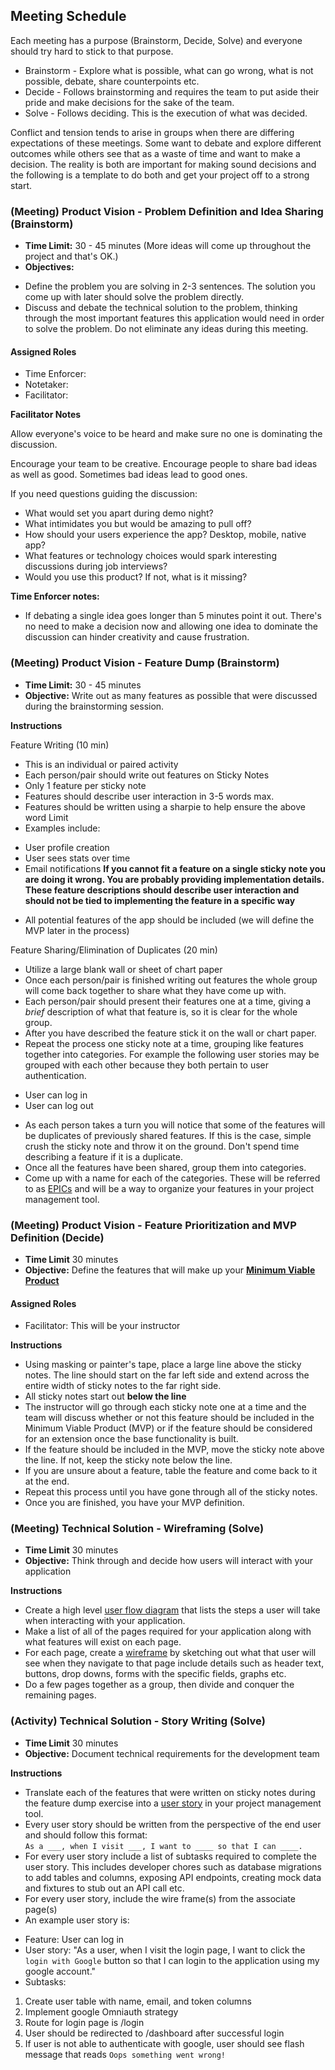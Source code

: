 ## Meeting Schedule

Each meeting has a purpose (Brainstorm, Decide, Solve) and everyone should try hard to stick to that purpose.

* Brainstorm - Explore what is possible, what can go wrong, what is not possible, debate, share counterpoints etc.
* Decide - Follows brainstorming and requires the team to put aside their pride and make decisions for the sake of the team.
* Solve - Follows deciding. This is the execution of what was decided.

Conflict and tension tends to arise in groups when there are differing expectations of these meetings. Some want to debate and explore different outcomes while others see that as a waste of time and want to make a decision. The reality is both are important for making sound decisions and the following is a template to do both and get your project off to a strong start.


### (Meeting) Product Vision - Problem Definition and Idea Sharing (Brainstorm)

* **Time Limit:** 30 - 45 minutes (More ideas will come up throughout the project and that's OK.)
* **Objectives:**
- Define the problem you are solving in 2-3 sentences. The solution you come up with later should solve the problem directly.
- Discuss and debate the technical solution to the problem, thinking through the most important features this application would need in order to solve the problem. Do not eliminate any ideas during this meeting.

#### Assigned Roles

* Time Enforcer:
* Notetaker:
* Facilitator:

**Facilitator Notes**

Allow everyone's voice to be heard and make sure no one is dominating the discussion.

Encourage your team to be creative. Encourage people to share bad ideas as well as good. Sometimes bad ideas lead to good ones.

If you need questions guiding the discussion:
* What would set you apart during demo night?
* What intimidates you but would be amazing to pull off?
* How should your users experience the app? Desktop, mobile, native app?
* What features or technology choices would spark interesting discussions during job interviews?
* Would you use this product? If not, what is it missing?

**Time Enforcer notes:**

* If debating a single idea goes longer than 5 minutes point it out. There's no need to make a decision now and allowing one idea to dominate the discussion can hinder creativity and cause frustration.

### (Meeting) Product Vision - Feature Dump (Brainstorm)

* **Time Limit:** 30 - 45 minutes
* **Objective:** Write out as many features as possible that were discussed during the brainstorming session.

**Instructions**

Feature Writing (10 min)
* This is an individual or paired activity
* Each person/pair should write out features on Sticky Notes
* Only 1 feature per sticky note
* Features should describe user interaction in 3-5 words max.
* Features should be written using a sharpie to help ensure the above word Limit
* Examples include:
- User profile creation
- User sees stats over time
- Email notifications
**If you cannot fit a feature on a single sticky note you are doing it wrong. You are probably providing implementation details. These feature descriptions should describe user interaction and should not be tied to implementing the feature in a specific way**
* All potential features of the app should be included (we will define the MVP later in the process)

Feature Sharing/Elimination of Duplicates (20 min)
* Utilize a large blank wall or sheet of chart paper
* Once each person/pair is finished writing out features the whole group will come back together to share what they have come up with.
* Each person/pair should present their features one at a time, giving a *brief* description of what that feature is, so it is clear for the whole group.
* After you have described the feature stick it on the wall or chart paper.
* Repeat the process one sticky note at a time, grouping like features together into categories. For example the following user stories may be grouped with each other because they both pertain to user authentication.
- User can log in
- User can log out

* As each person takes a turn you will notice that some of the features will be duplicates of previously shared features. If this is the case, simple crush the sticky note and throw it on the ground. Don't spend time describing a feature if it is a duplicate.
* Once all the features have been shared, group them into categories.
* Come up with a name for each of the categories. These will be referred to as [EPICs](https://www.yodiz.com/blog/what-is-epic-in-agile-methodology-definition-and-template-of-epic/) and will be a way to organize your features in your project management tool.

### (Meeting) Product Vision - Feature Prioritization and MVP Definition (Decide)

* **Time Limit** 30 minutes
* **Objective:** Define the features that will make up your [**Minimum Viable Product**](https://www.agilealliance.org/glossary/mvp/#q=~(infinite~false~filters~(tags~(~'mvp))~searchTerm~'~sort~false~sortDirection~'asc~page~1))

#### Assigned Roles

* Facilitator: This will be your instructor

**Instructions**

* Using masking or painter's tape, place a large line above the sticky notes. The line should start on the far left side and extend across the entire width of sticky notes to the far right side.
* All sticky notes start out **below the line**
* The instructor will go through each sticky note one at a time and the team will discuss whether or not this feature should be included in the Minimum Viable Product (MVP) or if the feature should be considered for an extension once the base functionality is built.
* If the feature should be included in the MVP, move the sticky note above the line. If not, keep the sticky note below the line.
* If you are unsure about a feature, table the feature and come back to it at the end.
* Repeat this process until you have gone through all of the sticky notes.
* Once you are finished, you have your MVP definition.

### (Meeting) Technical Solution - Wireframing (Solve)

* **Time Limit** 30 minutes
* **Objective:** Think through and decide how users will interact with your application

**Instructions**
* Create a high level [user flow diagram](https://bashooka.com/inspiration/33-excellent-user-flow-examples-for-inspiration/) that lists the steps a user will take when interacting with your application.
* Make a list of all of the pages required for your application along with what features will exist on each page.
* For each page, create a [wireframe](https://www.usability.gov/how-to-and-tools/methods/wireframing.html) by sketching out what that user will see when they navigate to that page include details such as header text, buttons, drop downs, forms with the specific fields, graphs etc.
* Do a few pages together as a group, then divide and conquer the remaining pages.

### (Activity) Technical Solution - Story Writing (Solve)

* **Time Limit** 30 minutes
* **Objective:** Document technical requirements for the development team

**Instructions**
* Translate each of the features that were written on sticky notes during the feature dump exercise into a [user story](https://www.atlassian.com/agile/project-management/user-stories) in your project management tool.
* Every user story should be written from the perspective of the end user and should follow this format:  
`As a ___, when I visit ___, I want to ____ so that I can ____.`
* For every user story include a list of subtasks required to complete the user story. This includes developer chores such as database migrations to add tables and columns, exposing API endpoints, creating mock data and fixtures to stub out an API call etc.
* For every user story, include the wire frame(s) from the associate page(s)
* An example user story is:
- Feature: User can log in
- User story: "As a user, when I visit the login page, I want to click the `login with Google` button so that I can login to the application using my google account."
- Subtasks:
1. Create user table with name, email, and token columns
2. Implement google Omniauth strategy
3. Route for login page is /login
4. User should be redirected to /dashboard after successful login
5. If user is not able to authenticate with google, user should see flash message that reads `Oops something went wrong!`
